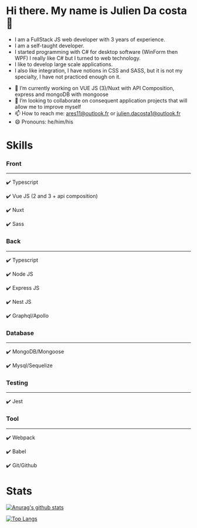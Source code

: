 # Hi there. My name is Julien Da costa 👋

* I am a FullStack JS web developer with 3 years of experience.
* I am a self-taught developer.
* I started programming with C# for desktop software (WinForm then WPF) I really like C# but I turned to web technology.
* I like to develop large scale applications.
* I also like integration, I have notions in CSS and SASS, but it is not my specialty, I have not practiced enough on it.

- 🔭 I’m currently working on VUE JS (3)/Nuxt with API Composition, express and mongoDB with mongoose
- 👯 I’m looking to collaborate on consequent application projects that will allow me to improve myself
- 📫 How to reach me: ares11@outlook.fr or julien.dacosta1@outlook.fr
- 😄 Pronouns: he/him/his

# Skills



### Front
-------
:heavy_check_mark: Typescript

:heavy_check_mark: Vue JS (2 and 3 + api composition)

:heavy_check_mark: Nuxt

:heavy_check_mark: Sass

### Back
-------
:heavy_check_mark: Typescript

:heavy_check_mark: Node JS

:heavy_check_mark: Express JS

:heavy_check_mark: Nest JS

:heavy_check_mark: Graphql/Apollo

### Database
-------

:heavy_check_mark: MongoDB/Mongoose

:heavy_check_mark: Mysql/Sequelize

### Testing
-------

:heavy_check_mark: Jest

### Tool
-------

:heavy_check_mark: Webpack

:heavy_check_mark: Babel

:heavy_check_mark: Git/Github

# Stats

[![Anurag's github stats](https://github-readme-stats.vercel.app/api?username=juliendu11&count_private=true&show_icons=true&theme=radical)](https://github.com/anuraghazra/github-readme-stats)

[![Top Langs](https://github-readme-stats.vercel.app/api/top-langs/?username=juliendu11)](https://github.com/anuraghazra/github-readme-stats)
